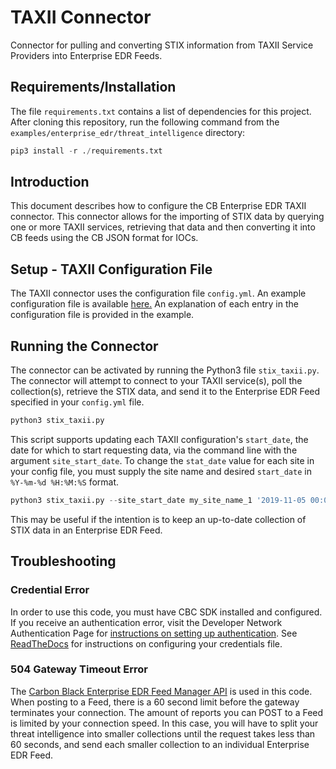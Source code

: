 # TAXII Connector
Connector for pulling and converting STIX information from TAXII Service Providers into Enterprise EDR Feeds.

## Requirements/Installation

The file `requirements.txt` contains a list of dependencies for this project. After cloning this repository, run the following command from the `examples/enterprise_edr/threat_intelligence` directory:

```python
pip3 install -r ./requirements.txt
```

## Introduction
This document describes how to configure the CB Enterprise EDR TAXII connector.
This connector allows for the importing of STIX data by querying one or more TAXII services, retrieving that data and then converting it into CB feeds using the CB JSON format for IOCs.

## Setup - TAXII Configuration File
The TAXII connector uses the configuration file `config.yml`. An example configuration file is available [here.](config.yml) An explanation of each entry in the configuration file is provided in the example.

## Running the Connector
The connector can be activated by running the Python3 file `stix_taxii.py`. The connector will attempt to connect to your TAXII service(s), poll the collection(s), retrieve the STIX data, and send it to the Enterprise EDR Feed specified in your `config.yml` file.

```python
python3 stix_taxii.py
```

This script supports updating each TAXII configuration's `start_date`, the date for which to start requesting data, via the command line with the argument `site_start_date`. To change the `stat_date` value for each site in your config file, you must supply the site name and desired `start_date` in `%Y-%m-%d %H:%M:%S` format.

```python
python3 stix_taxii.py --site_start_date my_site_name_1 '2019-11-05 00:00:00' my_site_name_2 '2019-11-05 00:00:00'
```

This may be useful if the intention is to keep an up-to-date collection of STIX data in an Enterprise EDR Feed.

## Troubleshooting

### Credential Error
In order to use this code, you must have CBC SDK installed and configured. If you receive an authentication error, visit the Developer Network Authentication Page for [instructions on setting up authentication](https://developer.carbonblack.com/reference/carbon-black-cloud/authentication/). See [ReadTheDocs](https://carbon-black-cloud-python-sdk.readthedocs.io/en/latest/authentication.html) for instructions on configuring your credentials file.

### 504 Gateway Timeout Error
The [Carbon Black Enterprise EDR Feed Manager API](https://developer.carbonblack.com/reference/carbon-black-cloud/cb-threathunter/latest/feed-api/) is used in this code. When posting to a Feed, there is a 60 second limit before the gateway terminates your connection. The amount of reports you can POST to a Feed is limited by your connection speed. In this case, you will have to split your threat intelligence into smaller collections until the request takes less than 60 seconds, and send each smaller collection to an individual Enterprise EDR Feed.
